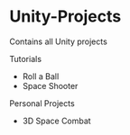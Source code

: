 # Unity-Projects
Contains all Unity projects

Tutorials
- Roll a Ball
- Space Shooter

Personal Projects
- 3D Space Combat
